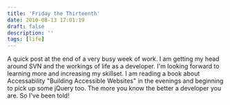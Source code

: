 ```yaml
---
title: 'Friday the Thirteenth'
date: 2010-08-13 17:01:19
draft: false
description: ''
tags: [life]
---
```


A quick post at the end of a very busy week of work. I am getting my head around SVN and the workings of life as a developer. I'm looking forward to learning more and increasing my skillset. I am reading a book about Accessability "Building Accessible Websites" in the evenings and beginning to pick up some jQuery too. The more you know the better a developer you are. So I've been told!